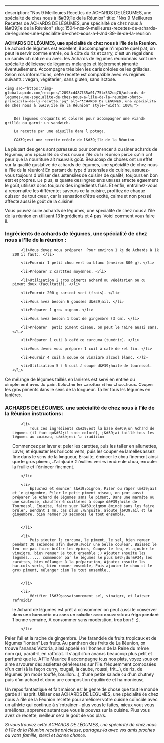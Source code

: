---
description: "Nos 9 Meilleures Recettes de ACHARDS DE LÉGUMES, une spécialité de chez nous à l&amp;#39;île de la Réunion"
title: "Nos 9 Meilleures Recettes de ACHARDS DE LÉGUMES, une spécialité de chez nous à l&amp;#39;île de la Réunion"
slug: 1504-nos-9-meilleures-recettes-de-achards-de-legumes-une-specialite-de-chez-nous-a-l-and-39-ile-de-la-reunion

<p>
	<strong>ACHARDS DE LÉGUMES, une spécialité de chez nous à l&#39;île de la Réunion</strong>. 
	Le achard de légumes est excellent, il accompagne n&#39;importe quel plat, on peut le servir comme entrée, ou à côté du riz et carry, c&#39;est un régal dans un sandwich nature ou avec. les Achards de légumes réunionnais sont une spécialité délicieuse de légumes mélangés et légèrement pimenté éventuellement. Accompagne très bien les caris créoles ou les grillades. Selon nos informations, cette recette est compatible avec les régimes suivants : vegan, végétarien, sans gluten, sans lactose.
</p>
<p>
	
	<img src="https://img-global.cpcdn.com/recipes/12093cd487735a01/751x532cq70/achards-de-legumes-une-specialite-de-chez-nous-a-lile-de-la-reunion-photo-principale-de-la-recette.jpg" alt="ACHARDS DE LÉGUMES, une spécialité de chez nous à l&#39;île de la Réunion" style="width: 100%;">
	
	
		Des légumes croquants et colorés pour accompagner une viande grillée ou garnir un sandwich.
	
		La recette par une aiguille dans l potage.
	
		C&#39;est une recette créole de l&#39;île de la Réunion.
	
</p>

La plupart des gens sont paresseux pour commencer à cuisiner achards de légumes, une spécialité de chez nous à l&#39;île de la réunion parce qu'ils ont peur que la nourriture ait mauvais goût. Beaucoup de choses ont un effet sur la qualité gustative de achards de légumes, une spécialité de chez nous à l&#39;île de la réunion! En partant du type d'ustensiles de cuisine, assurez-vous toujours d'utiliser des ustensiles de cuisine de qualité, toujours en bon état et propres. De plus, la qualité des ingrédients utilisés affecte également le goût, utilisez donc toujours des ingrédients frais. Et enfin, entraînez-vous à reconnaître les différentes saveurs de la cuisine, profitez de chaque cuisson de tout cœur, car la sensation d'être excité, calme et non pressé affecte aussi le goût de la cuisine!

<!--inarticleads1-->

Vous pouvez cuire achards de légumes, une spécialité de chez nous à l&#39;île de la réunion en utilisant 13 Ingrédients et 4 pas. Voici comment vous faire il.

<h3>Ingrédients de achards de légumes, une spécialité de chez nous à l&#39;île de la réunion :</h3>

<ol>
	
		<li>Vous devez vous préparer  Pour environ 1 kg de Achards à 1k 200 il faut:. </li>
	
		<li>Fournir 1 petit chou vert ou blanc (environ 800 g). </li>
	
		<li>Préparer 2 carottes moyennes. </li>
	
		<li>Utilisation 2 gros piments achard ou végétarien ou du piment doux (facultatif). </li>
	
		<li>Fournir 200 g haricot vert (frais). </li>
	
		<li>Vous avez besoin 6 gousses d&#39;ail. </li>
	
		<li>Préparer 1 gros oignon. </li>
	
		<li>Vous avez besoin 1 bout de gingembre (3 cm). </li>
	
		<li>Préparer  petit piment oiseau, on peut le faire aussi sans. </li>
	
		<li>Préparer 1 cuil à café de curcuma (tuméric). </li>
	
		<li>Vous devez vous préparer 1 cuil à café de sel fin. </li>
	
		<li>Fournir 4 cuil à soupe de vinaigre alcool blanc. </li>
	
		<li>Utilisation 5 à 6 cuil à soupe d&#39;huile de tournesol. </li>
	
</ol>

Ce mélange de légumes taillés en lanières est servi en entrée ou simplement avec du pain. Eplucher les carottes et les chouchous. Couper les gros piments dans le sens de la longueur. Tailler tous les légumes en lanières. 

<!--inarticleads2-->

<h3>ACHARDS DE LÉGUMES, une spécialité de chez nous à l&#39;île de la Réunion instructions :</h3>

<ol>
	
		<li>
			Tous ces ingrédients c&#39;est la base d&#39;un Achard de Légumes (il faut qu&#39;il soit coloré), j&#39;ai taillé tous les légumes au couteau, c&#39;est la tradition 
Commencez par laver et peler les carottes, puis les tailler en allumettes, Laver, et équeuter les haricots verts, puis les couper en lamelles assez fine dans le sens de la longueur, Ensuite, émincer le chou finement ainsi que le gros piment, J&#39;ai ajouté 2 feuilles vertes tendre de chou, enrouler la feuille et l&#39;émincer finement.
			
			
		</li>
	
		<li>
			Epluchez et émincer l&#39;oignon, Piler ou râper l&#39;ail et le gingembre, Piler le petit piment oiseau, on peut aussi préparer le Achard de légumes sans le piment, Dans une marmite ou une sauteuse, chauffer 6 cuillères à soupe d&#39;huile de Tournesol, Ensuite, faire suer l&#39;oignon émincé sans les faire brûler, pendant 1 mn, pas plus ;)Ensuite, ajoute l&#39;ail et le gingembre, bien remuer 30 secondes le tout ensemble.
			
			
		</li>
	
		<li>
			Puis ajouter le curcuma, le piment, le sel, bien remuer pendant 30 secondes afin d&#39;avoir une belle couleur, Baissez le feu, ne pas faire brûler les épices, Coupez le feu, et ajouter le vinaigre, bien remuer le tout ensemble ;) Ajouter ensuite les légumes...... commencer par le légumes le plus &#34;dur&#34; les carottes, bien mélanger à la préparation, Ajoutez ensuite les haricots verts, bien remuer ensemble, Puis ajouter le chou et le gros piment, mélanger bien le tout ensemble,.
			
			
		</li>
	
		<li>
			Vérifier l&#39;assaisonnement sel, vinaigre, et laisser refroidir
le Achard de légumes est prêt à consommer, on peut aussi le conserver dans une barquette ou dans un saladier avec couvercle au frigo pendant 1 bonne semaine, A consommer sans modération, trop bon !! ;).
			
			
		</li>
	
</ol>

Peler l&#39;ail et la racine de gingembre. Une farandole de fruits tropicaux et de légumes &#34;lontan&#34; Les fruits. Au panthéon des fruits de La Réunion, on trouve l&#39;ananas Victoria, ainsi appelé en l&#39;honneur de la Reine du même nom qui, paraît-il, en raffolait. Il s&#39;agit d&#39;un ananas beaucoup plus petit et parfumé que le. A l&#39;île Maurice il accompagne tous nos plats, voyez vous on aime savourer des assiettes généreuses sur l&#39;île, fréquemment composées d&#39;un cari (à la façon curry, rougail, la daube, roussi, frit…), de riz, de légumes (en mode touffé, bouillon…), d&#39;une petite salade ou d&#39;un chutney puis d&#39;un achard et donc une composition équilibrée et harmonieuse. 

<!--inarticleads1-->

<p>
Un repas fantastique et fait maison est le genre de chose que tout le monde garde à l'esprit. Utiliser ces ACHARDS DE LÉGUMES, une spécialité de chez nous à l&#39;île de la Réunion recette pour améliorer votre cuisine coïncide avec un athlète qui continue à s'entraîner - plus vous le faites, mieux vous vous améliorez, apprenez autant que vous le pouvez sur la cuisine. Plus vous avez de recette, meilleur sera le goût de vos plats.
</p>

<p>
<i>Si vous trouvez cette ACHARDS DE LÉGUMES, une spécialité de chez nous à l&#39;île de la Réunion recette précieuse, partagez-la avec vos amis proches ou votre famille, merci et bonne chance.</i>
</p>
